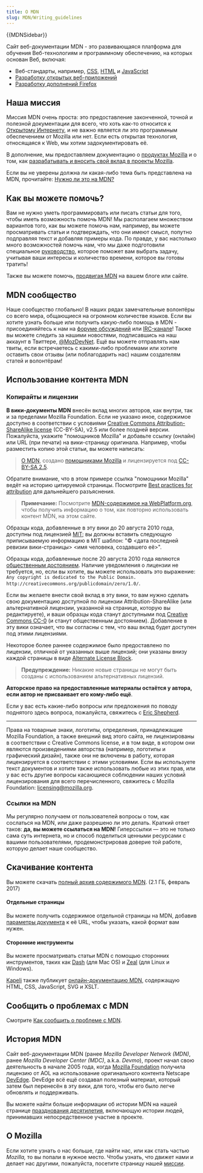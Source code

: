 ```yaml
---
title: О MDN
slug: MDN/Writing_guidelines
---
```


{{MDNSidebar}}

Сайт веб-документации MDN - это развивающаяся платформа для обучения Веб-технологиям и программному обеспечению, на которых основан Веб, включая:

- Веб-стандарты, например, [CSS](/ru/docs/CSS), [HTML](/ru/docs/HTML) и [JavaScript](/ru/docs/JavaScript)
- [Разработку открытых веб-приложений](/ru/docs/Apps)
- [Разработку дополнений Firefox](/ru/docs/Add-ons)

## Наша миссия

Миссия MDN очень проста: это предоставление законченной, точной и полезной документации для всего, что хоть как-то относится к [Открытому Интернету](/ru/docs/Web), и не важно является ли это программным обеспечением от Mozilla или нет. Если есть открытая технология, относящаяся к Web, мы хотим задокументировать её.

В дополнение, мы предоставляем документацию о [продуктах Mozilla](/ru/docs/Mozilla) и о том, как [разрабатывать и вносить свой вклад в проекты Mozilla](/ru/docs/Mozilla).

Если вы не уверены должна ли какая-либо тема быть представлена на MDN, прочитайте: [Нужно ли это на MDN?](/ru/docs/MDN/Contribute/Guidelines/Does_this_belong_on_MDN)

## Как вы можете помочь?

Вам не нужно уметь программировать или писать статьи для того, чтобы иметь возможность помочь MDN! Мы располагаем множеством вариантов того, как вы можете помочь нам, например, вы можете просматривать статьи и подтверждать, что они имеют смысл, попутно подправляя текст и добавляя примеры кода. По правде, у вас настолько много возможностей помочь нам, что мы даже подготовили специальное [руководство](/ru/docs/MDN/Getting_started), которое поможет вам выбрать задачу, учитывая ваши интересы и количество времени, которое вы готовы тратить!

Также вы можете помочь, [продвигая MDN](/ru/docs/MDN/About/Promote) на вашем блоге или сайте.

## MDN сообщество

Наше сообщество глобально! В наших рядах замечательные волонтёры со всего мира, общающиеся на огромном количестве языков. Если вы хотите узнать больше или получить какую-либо помощь в MDN - присоединяйтесь к нам на [форуме обсуждений](https://discourse.mozilla-community.org/c/mdn) или [IRC-канале](irc://irc.mozilla.org#mdn)! Также вы можете следить за нашими новостями, подписавшись на наш аккаунт в Твиттере, [@MozDevNet](http://twitter.com/MozDevNet). Ещё вы можете отправлять нам твиты, если встречаетесь с какими-либо проблемами или хотите оставить свои отзывы (или поблагодарить нас) нашим создателям статей и волонтёрам!

## Использование контента MDN

### Копирайты и лицензии

**В вики-документы MDN** внесён вклад многих авторов, как внутри, так и за пределами Mozilla Foundation. Если не указано иное, содержимое доступно в соответствии с условиями [Creative Commons Attribution-ShareAlike license](http://creativecommons.org/licenses/by-sa/2.5/) (CC-BY-SA), v2.5 или более поздней версии. Пожалуйста, укажите "помощников Mozilla" и добавьте ссылку (онлайн) или URL (при печати) на вики-страницу оригинала. Например, чтобы разместить копию этой статьи, вы можете написать:

> [О MDN](/ru/docs/MDN/About), создано [помощниками Mozilla](/ru/docs/MDN/About$history) и лицензируется под [CC-BY-SA 2.5](http://creativecommons.org/licenses/by-sa/2.5/).

Обратите внимание, что в этом примере ссылка "помощники Mozilla" ведёт на историю цитируемой страницы. Посмотрите [Best practices for attribution](http://wiki.creativecommons.org/Marking/Users) для дальнейшего разъяснения.

> **Примечание:** Посмотрите [MDN-содержимое на WebPlatform.org](/ru/docs/MDN_content_on_WebPlatform.org), чтобы получить информацию о том, как повторно использовать контент MDN, на этом сайте.

Образцы кода, добавленные в эту вики до 20 августа 2010 года, доступны под лицензией [MIT](http://www.opensource.org/licenses/mit-license.php); вы должны вставить следующую приписываемую информацию в MIT шаблон: "© <дата последней ревизии вики-страницы> <имя человека, создавшего её>".

Образцы кода, добавленные после 20 августа 2010 года являются [общественным достоянием](http://creativecommons.org/publicdomain/zero/1.0/). Наличие уведомления о лицензии не требуется, но, если вы хотите, вы можете использовать это выражение: `Any copyright is dedicated to the Public Domain. http://creativecommons.org/publicdomain/zero/1.0/`.

Если вы желаете внести свой вклад в эту вики, то вам нужно сделать свою документацию доступной по лицензии Attribution-ShareAlike (или альтернативной лицензии, указанной на странице, которую вы редактируете), и ваши образцы кода станут доступными под [Creative Commons CC-0](http://creativecommons.org/publicdomain/zero/1.0/) (и станут общественным достоянием). Добавление в эту вики означает, что вы согласны с тем, что ваш вклад будет доступен под этими лицензиями.

Некоторое более раннее содержимое было предоставлено по лицензии, отличной от указанных выше лицензий; они указаны внизу каждой страницы в виде [Alternate License Block](/Archive/Meta_docs/Examples/Alternate_License_Block).

> **Предупреждение:** Никакие новые страницы не могут быть созданы с использованием альтернативных лицензий.

**Авторское право на предоставленные материалы остаётся у автора, если автор не присваивает его кому-либо ещё**.

Если у вас есть какие-либо вопросы или предложения по поводу поднятого здесь вопроса, пожалуйста, свяжитесь с [Eric Shepherd](mailto:eshepherd@mozilla.com).

---

Права на товарные знаки, логотипы, определения, принадлежащие Mozilla Foundation, а также внешний вид этого сайта, не лицензированы в соответствии с Creative Commons license, и в том виде, в котором они являются произведениями авторства (например, логотипы и графический дизайн), также они не включены в работу, которая лицензируется в соответствии с этими условиями. Если вы используете текст документов и хотите также использовать любые из этих прав, или у вас есть другие вопросы касающиеся соблюдении наших условий лицензирования для всего перечисленного, свяжитесь с Mozilla Foundation: <licensing@mozilla.org>.

### Ссылки на MDN

Мы регулярно получаем от пользователей вопросы о том, как сослаться на MDN, или даже разрешено ли это делать. Краткий ответ таков: **да, вы можете ссылаться на MDN!** Гиперссылки — это не только сама суть интернета, но и способ поделиться ценными ресурсами с вашими пользователями, продемонстрировав доверие той работе, которую делает наше сообщество.

## Скачивание контента

Вы можете скачать [полный архив содержимого MDN](https://mdn-downloads.s3-us-west-2.amazonaws.com/developer.mozilla.org.tar.gz). (2.1 ГБ, февраль 2017)

#### Отдельные страницы

Вы можете получить содержимое отдельной страницы на MDN, добавив [параметры документа](/ru/docs/MDN/Contribute/Tools/Document_parameters#Document_parameters) к её URL, чтобы указать, какой формат вам нужен.

#### Сторонние инструменты

Вы можете просматривать статьи MDN с помощью сторонних инструментов, таких как [Dash](http://kapeli.com/dash) (для Mac OS) и [Zeal](http://zealdocs.org/) (для Linux и Windows).

[Kapeli](https://kapeli.com/) также публикует [онлайн-документацию MDN](https://kapeli.com/mdn_offline), содержащую HTML, CSS, JavaScript, SVG и XSLT.

## Сообщить о проблемах с MDN

Смотрите [Как сообщить о проблеме с MDN](/ru/docs/MDN/Contribute/Howto/Report_a_problem).

## История MDN

Сайт веб-документации MDN (ранее _Mozilla Developer Network (MDN)_, ранее _Mozilla Developer Center (MDC)_, a.k.a. _Devmo_), проект начал свою деятельность в начале 2005 года, когда [Mozilla Foundation](http://www.mozillafoundation.org) получила лицензию от AOL на использование оригинального контента Netscape [DevEdge](https://web.archive.org/web/*/devedge.netscape.com). DevEdge всё ещё создавал полезный материал, который затем был перенесён в эту вики, для того, чтобы его было легче обновлять и поддерживать.

Вы можете найти больше информации об истории MDN на нашей странице [празднования десятилетия](/ru/docs/MDN_at_ten), включающую истории людей, принимавших непосредственное участие в проекте.

## О Mozilla

Если хотите узнать о нас больше, где найти нас, или как стать частью _Mozilla,_ то вы попали в нужное место. Чтобы узнать, что движет нами и делает нас другими, пожалуйста, посетите страницу нашей [миссии](http://www.mozilla.org/ru/mission/).
